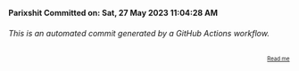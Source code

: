 **Parixshit Committed on: Sat, 27 May 2023 11:04:28 AM** <!-- 823fb5a9-f66a-4e9e-90ef-3a2b7279c6d8 -->

###### This is an automated commit generated by a GitHub Actions workflow.

<div align="right"><sub><sup><a href="https://github.com/Parixshit/AutoCommit.git">Read me</a></sup></sub></div>
